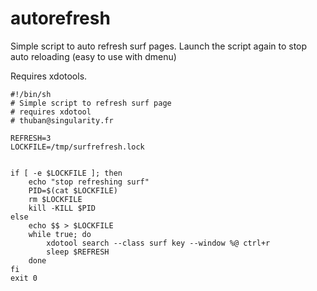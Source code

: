 autorefresh
=========

Simple script to auto refresh surf pages.
Launch the script again to stop auto reloading (easy to use with dmenu)

Requires xdotools.

    #!/bin/sh
    # Simple script to refresh surf page
    # requires xdotool
    # thuban@singularity.fr

    REFRESH=3
    LOCKFILE=/tmp/surfrefresh.lock


    if [ -e $LOCKFILE ]; then
        echo "stop refreshing surf"
        PID=$(cat $LOCKFILE)
        rm $LOCKFILE
        kill -KILL $PID
    else
        echo $$ > $LOCKFILE
        while true; do
            xdotool search --class surf key --window %@ ctrl+r
            sleep $REFRESH
        done
    fi
    exit 0
